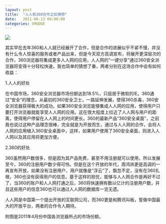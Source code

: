 ```yaml
---
layout: post
title:  "人人和360合作之后猜想"
date:   2011-06-13 09:00:00
categories: SMUDGE
---
```


<img src="http://binnng.coding.io/assets/images/explorer.jpg"/>

其实早在去年360和人人就已经展开了合作，但是合作的进展似乎不紧不慢，并没有什么令人惊喜的服务或者产品出来，但是今天双方高调宣布，将展开更深层次的合作，360浏览器将集成更多人人网的应用，人人网的“一键分享”通过360安全浏览器将变得十分轻松快速，我也简单的猜想了番，两者分别在这场合作中会有如何收益：



1.人人的好处

在中国市场，360安全浏览器市场份额达到18.5%，只屈居于微软的IE。360通过“安全”的理念，从最初的360安全卫士，一路延伸发展，使得360杀毒，360安全浏览器获得极大的成功。如果360安全浏览能够集成人人网的应用，使得用户只要打开浏览器就能享受人人网的应用。这在很大程度上拉近了人人网与用户的距离，使得用户停留在人人网上的时间更长。360的最新产品“360安全桌面”，之前我也说过这种产品理念很棒，完全就是为开放而生，通过与人人网的合作，会将人人网的应用植入360安全桌面中，这样，如果用户使用了360安全桌面，则进入人人网以及其应用将更加方便。



2.360的好处

360虽然用户数很多，但是因为其产品免费，甚至不用注册就可以使用，所以发展至今，360的注册用户数少得可怜。但是在这个开放的年代，周鸿祎更是高调的一再宣布开放，如果没有注册用户，用户就像是“浮云”了，飘忽不定，没有在360扎根，360也没有获得用户的信息。基于这样的担忧，能够与人人网合作是再好不过了，当360的账户和人人网打通之后，360将快速拥有数以亿计的注册用户数，并且这些用户的信息360也可以通过人人网的数据库一览无遗。



人人网是中国第一个提出开放的互联网公司，而360更是和腾讯叫板，誓做中国最大的开放平台，两者的合作令人期待。



附图是2011年4月份中国各浏览器所占的市场份额。